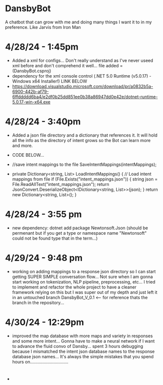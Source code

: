 
# DansbyBot
A chatbot that can grow with me and doing many things I want it to in my preference. Like Jarvis from Iron Man

# 4/28/24 - 1:45pm 
 - Added a xml for configs... Don't really understand as I've never useed xml before and don't comprehend it well... file added = (DansbyBot.csproj)
 - dependency for the xml console control (.NET 5.0 Runtime (v5.0.17) - Windows x64 Installer!) LINK BELOW 
 - https://download.visualstudio.microsoft.com/download/pr/a0832b5a-6900-442b-af79-6ffddddd6ba4/e2df0b25dd851ee0b38a86947dd0e42e/dotnet-runtime-5.0.17-win-x64.exe 

# 4/28/24 - 3:40pm
 - Added a json file directory and a dictionary that references it. It will hold all the info as the directory of intent grows so the Bot can learn more and more. 
 - CODE BELOW...

 -  //save intent mappings to the file
        SaveIntentMappings(intentMappings);

 -  private Dictionary<string, List<string>> LoadIntentMappings()
    {
        // Load intent mappings from file
        if (File.Exists("intent_mappings.json"))
        {
            string json = File.ReadAllText("intent_mappings.json");
            return JsonConvert.DeserializeObject<IDictionary<string, List<string>>>(json);
        }
        return new Dictionary<string, List<string>>();
    }

# 4/28/24 - 3:55 pm 
 - new dependency:  dotnet add package Newtonsoft.Json (should be permenant but if you get a type or namespace name "Newtonsoft" could not be found type that in the term...)

 # 4/29/24 - 9:48 pm
- working on adding mappings to a response json directory so I can start getting SUPER SIMPLE conversation flow... Not sure when I am gonna start working on tokenization, NLP pipeline, preprocessing, etc... I tried to implement and refactor the whole project to have a cleaner framework relying on this but I was super out of my depth and just left it in an untouched branch DansbyBot_V_0.1 <-- for reference thats the branch in the repository... 

# 4/30/24 - 12:29pm
- improved the map database with more maps and variety in responses and some more intent... Gonna have to make a neural network if I want to advance the 
fluid convo of Dansby... spent 3 hours debugging because I mismatched the intent json database names to the response database json names... It's always the simple mistakes that you spend hours on...............................

#
- 


